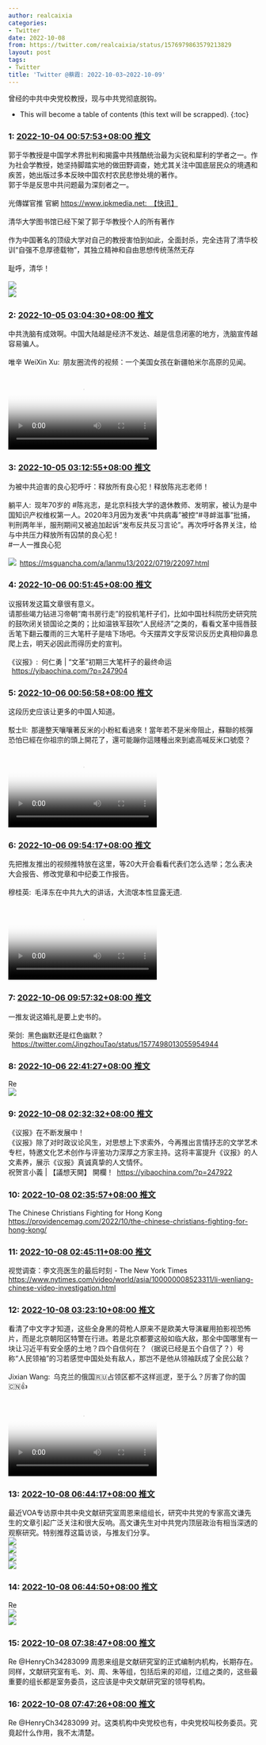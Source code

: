 ```yaml
---
author: realcaixia
categories:
- Twitter
date: 2022-10-08
from: https://twitter.com/realcaixia/status/1576979863579213829
layout: post
tags:
- Twitter
title: 'Twitter @蔡霞: 2022-10-03~2022-10-09'
---
```


曾经的中共中央党校教授，现与中共党彻底脱钩。 

* This will become a table of contents (this text will be scrapped).
{:toc}

### 1: [2022-10-04 00:57:53+08:00 推文](https://twitter.com/realcaixia/status/1576979863579213829)

郭于华教授是中国学术界批判和揭露中共残酷统治最为尖锐和犀利的学者之一。作为社会学教授，她坚持脚踏实地的做田野调查，她尤其关注中国底层民众的境遇和疾苦，她出版过多本反映中国农村农民悲惨处境的著作。<br>郭于华是反思中共问题最为深刻者之一。<br><br>光傳媒官推 官網 https://www.ipkmedia.net: 【快讯】<br><br>清华大学图书馆已经下架了郭于华教授个人的所有著作<br><br>作为中国著名的顶级大学对自己的教授害怕到如此，全面封杀，完全违背了清华校训“自强不息厚德载物”，其独立精神和自由思想传统荡然无存<br><br>耻呼，清华！<br><br><img style="" src="https://pbs.twimg.com/media/FeJqOgUXkAAh6oY?format=jpg&amp;name=orig" referrerpolicy="no-referrer"><br><img style="" src="https://pbs.twimg.com/media/FeJqOgVWYAQlvF4?format=jpg&amp;name=orig" referrerpolicy="no-referrer">

### 2: [2022-10-05 03:04:30+08:00 推文](https://twitter.com/realcaixia/status/1577374116260233234)

中共洗脑有成效啊。中国大陆越是经济不发达、越是信息闭塞的地方，洗脑宣传越容易骗人。<br><br>唯辛 WeiXin Xu: 朋友圈流传的视频：一个美国女孩在新疆帕米尔高原的见闻。<br><br><video src="https://video.twimg.com/ext_tw_video/1577285602919186432/pu/vid/640x352/BzL9INk2vCNSDdgl.mp4?tag=12" controls="controls" poster="https://pbs.twimg.com/ext_tw_video_thumb/1577285602919186432/pu/img/U5-9zyr2QnnWcCOk.jpg"></video>

### 3: [2022-10-05 03:12:55+08:00 推文](https://twitter.com/realcaixia/status/1577376234891264027)

为被中共迫害的良心犯呼吁：释放所有良心犯！释放陈兆志老师！<br><br>躺平人: 现年70岁的 #陈兆志，是北京科技大学的退休教师、发明家，被认为是中国知识产权维权第一人。2020年3月因为发表“中共病毒”被控“#寻衅滋事”批捕，判刑两年半，服刑期间又被追加起诉“发布反共反习言论”。再次呼吁各界关注，给与中共压力释放所有囚禁的良心犯！<br>#一人一推良心犯<br><br><img style="" src="https://pbs.twimg.com/media/FeMbD4pWYAAqRK_?format=png&amp;name=orig" referrerpolicy="no-referrer"> <a href="https://msguancha.com/a/lanmu13/2022/0719/22097.html" target="_blank" rel="noopener noreferrer">https://msguancha.com/a/lanmu13/2022/0719/22097.html</a>

### 4: [2022-10-06 00:51:45+08:00 推文](https://twitter.com/realcaixia/status/1577703096142430208)

议报转发这篇文章很有意义。<br>请那些竭力钻进习帝朝“南书房行走”的投机笔杆子们，比如中国社科院历史研究院的鼓吹闭关锁国论之类的；比如温铁军鼓吹“人民经济”之类的，看看文革中摇唇鼓舌笔下翻云覆雨的三大笔杆子是啥下场吧。今天摆弄文字反常识反历史真相仰鼻息爬上去，明天必因此而得历史的宣判。<br><br>《议报》: 何仁勇 | “文革”初期三大笔杆子的最终命运<br> <a href="https://yibaochina.com/?p=247904" target="_blank" rel="noopener noreferrer">https://yibaochina.com/?p=247904</a>

### 5: [2022-10-06 00:56:58+08:00 推文](https://twitter.com/realcaixia/status/1577704409076797443)

这段历史应该让更多的中国人知道。<br><br>駁士Ⅱ: 那邊整天嚷嚷著反米的小粉紅看過來！當年若不是米帝阻止，蘇聯的核彈恐怕已經在你祖宗的頭上開花了，還可能蹦你這賤種出來到處高喊反米口號麼？<br><br><video src="https://video.twimg.com/ext_tw_video/1577565894590443520/pu/vid/544x800/Jwk8cOt8AYCTj6XI.mp4?tag=12" controls="controls" poster="https://pbs.twimg.com/ext_tw_video_thumb/1577565894590443520/pu/img/o9zEiqJ7VfzronaY.jpg"></video>

### 6: [2022-10-06 09:54:17+08:00 推文](https://twitter.com/realcaixia/status/1577839629457301505)

先把推友推出的视频推特放在这里，等20大开会看看代表们怎么选举；怎么表决大会报告、修改党章和中纪委工作报告。<br><br>穆桂英: 毛泽东在中共九大的讲话，大流氓本性显露无遗.<br><br><video src="https://video.twimg.com/ext_tw_video/1577432657436168193/pu/vid/544x544/4r-x3IQn7EZN_9eP.mp4?tag=12" controls="controls" poster="https://pbs.twimg.com/ext_tw_video_thumb/1577432657436168193/pu/img/Qo0WQH8-tBUqWXv4.jpg"></video>

### 7: [2022-10-06 09:57:32+08:00 推文](https://twitter.com/realcaixia/status/1577840446755291137)

一推友说这婚礼是要上史书的。<br><br>荣剑: 黑色幽默还是红色幽默？<br> <a href="https://twitter.com/JingzhouTao/status/1577498013055954944" target="_blank" rel="noopener noreferrer">https://twitter.com/JingzhouTao/status/1577498013055954944</a>

### 8: [2022-10-06 22:41:27+08:00 推文](https://twitter.com/realcaixia/status/1578032692720848896)

Re <br><img style="" src="https://pbs.twimg.com/media/FeZMXhRaAAIYrUp?format=jpg&amp;name=orig" referrerpolicy="no-referrer">

### 9: [2022-10-08 02:32:32+08:00 推文](https://twitter.com/realcaixia/status/1578453237203865602)

《议报》在不断发展中！<br>《议报》除了对时政议论风生，对思想上下求索外，今再推出言情抒志的文学艺术专栏，特邀文化艺术创作与评鉴功力深厚之方家主持。这将丰富提升《议报》的人文素养，展示《议报》真诚真挚的人文情怀。<br>祝贺言小義 | 【議想天開】 開欄！ <a href="https://yibaochina.com/?p=247922" target="_blank" rel="noopener noreferrer">https://yibaochina.com/?p=247922</a>

### 10: [2022-10-08 02:35:57+08:00 推文](https://twitter.com/realcaixia/status/1578454096134406149)

The Chinese Christians Fighting for Hong Kong <a href="https://providencemag.com/2022/10/the-chinese-christians-fighting-for-hong-kong/" target="_blank" rel="noopener noreferrer">https://providencemag.com/2022/10/the-chinese-christians-fighting-for-hong-kong/</a>

### 11: [2022-10-08 02:45:11+08:00 推文](https://twitter.com/realcaixia/status/1578456420487495695)

视觉调查：李文亮医生的最后时刻 - The New York Times <a href="https://www.nytimes.com/video/world/asia/100000008523311/li-wenliang-chinese-video-investigation.html" target="_blank" rel="noopener noreferrer">https://www.nytimes.com/video/world/asia/100000008523311/li-wenliang-chinese-video-investigation.html</a>

### 12: [2022-10-08 03:23:10+08:00 推文](https://twitter.com/realcaixia/status/1578465980069474304)

看清了中文字才知道，这些全身黑的荷枪人原来不是欧美大导演雇用拍影视恐怖片，而是北京朝阳区特警在行进。若是北京都要这般如临大敌，那全中国哪里有一块让习近平有安全感的土地？四个自信何在？（据说已经是五个自信了？）号称“人民领袖”的习若感觉中国处处有敌人，那岂不是他从领袖跃成了全民公敌？<br><br>Jixian Wang: 乌克兰的俄国🇷🇺占领区都不这样巡逻，至于么？厉害了你的国🇨🇳👍<br><br><video src="https://video.twimg.com/ext_tw_video/1578323349188612097/pu/vid/720x1280/e7B1ljXJxFJ8WE0c.mp4?tag=12" controls="controls" poster="https://pbs.twimg.com/ext_tw_video_thumb/1578323349188612097/pu/img/fznHYo4KOg7Edi9d.jpg"></video>

### 13: [2022-10-08 06:44:17+08:00 推文](https://twitter.com/realcaixia/status/1578516593398587392)

最近VOA专访原中共中央文献研究室周恩来组组长，研究中共党的专家高文谦先生的文章引起广泛关注和很大反响。高文谦先生对中共党内顶层政治有相当深透的观察研究。特别推荐这篇访谈，与推友们分享。<br><img style="" src="https://pbs.twimg.com/media/FegEeQ4XEAAe2qC?format=jpg&amp;name=orig" referrerpolicy="no-referrer"><br><img style="" src="https://pbs.twimg.com/media/FegEeQ2WIAErwk1?format=jpg&amp;name=orig" referrerpolicy="no-referrer"><br><img style="" src="https://pbs.twimg.com/media/FegEeQ4WQAUSBWG?format=jpg&amp;name=orig" referrerpolicy="no-referrer"><br><img style="" src="https://pbs.twimg.com/media/FegEeQ6WQAADvyp?format=jpg&amp;name=orig" referrerpolicy="no-referrer">

### 14: [2022-10-08 06:44:50+08:00 推文](https://twitter.com/realcaixia/status/1578516730317443072)

Re <br><img style="" src="https://pbs.twimg.com/media/FegEmU9WAAA46xT?format=jpg&amp;name=orig" referrerpolicy="no-referrer"><br><img style="" src="https://pbs.twimg.com/media/FegEmU6XwAIxdD3?format=jpg&amp;name=orig" referrerpolicy="no-referrer">

### 15: [2022-10-08 07:38:47+08:00 推文](https://twitter.com/realcaixia/status/1578530307103690752)

Re @HenryCh34283099 周恩来组是文献研究室的正式编制内机构，长期存在。同样，文献研究室有毛、刘、周、朱等组，包括后来的邓组，江组之类的，这些最重要的组长都是室务委员，这应该是中央文献研究室的领导机构。

### 16: [2022-10-08 07:47:26+08:00 推文](https://twitter.com/realcaixia/status/1578532481997099008)

Re @HenryCh34283099 对。这类机构中央党校也有，中央党校叫校务委员。究竟起什么作用，我不太清楚。

